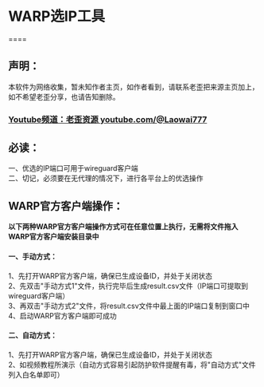 # WARP选IP工具

====

## 声明：
本软件为网络收集，暂未知作者主页，如作者看到，请联系老歪把来源主页加上，如不希望老歪分享，也请告知删除。
### [Youtube频道：老歪资源  youtube.com/@Laowai777](https://youtube.com/@laowai777)

## 必读：
一、优选的IP端口可用于wireguard客户端  
二、切记，必须要在无代理的情况下，进行各平台上的优选操作

## WARP官方客户端操作：
**以下两种WARP官方客户端操作方式可在任意位置上执行，无需将文件拖入WARP官方客户端安装目录中**
#### 一、手动方式：
1、先打开WARP官方客户端，确保已生成设备ID，并处于关闭状态  
2、先双击"手动方式1"文件，执行完毕后生成result.csv文件（IP端口可提取到wireguard客户端）  
3、再双击"手动方式2"文件，将result.csv文件中最上面的IP端口复制到窗口中  
4、启动WARP官方客户端即可成功

#### 二、自动方式：
1、先打开WARP官方客户端，确保已生成设备ID，并处于关闭状态  
2、如视频教程所演示（自动方式容易引起防护软件提醒有毒，将"自动方式"文件列入白名单即可）  
